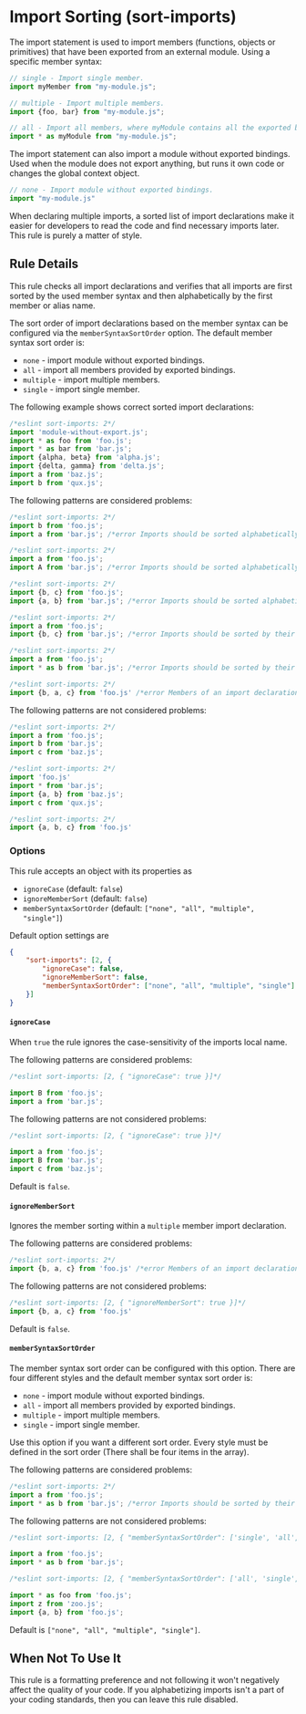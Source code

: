 # Import Sorting (sort-imports)

The import statement is used to import members (functions, objects or primitives) that have been exported from an external module. Using a specific member syntax:

```js
// single - Import single member.
import myMember from "my-module.js";

// multiple - Import multiple members.
import {foo, bar} from "my-module.js";

// all - Import all members, where myModule contains all the exported bindings.
import * as myModule from "my-module.js";
```

The import statement can also import a module without exported bindings. Used when the module does not export anything, but runs it own code or changes the global context object.

```js
// none - Import module without exported bindings.
import "my-module.js"
```

When declaring multiple imports, a sorted list of import declarations make it easier for developers to read the code and find necessary imports later. This rule is purely a matter of style.


## Rule Details

This rule checks all import declarations and verifies that all imports are first sorted by the used member syntax and then alphabetically by the first member or alias name.

The sort order of import declarations based on the member syntax can be configured via the `memberSyntaxSortOrder` option.
The default member syntax sort order is:

- `none` - import module without exported bindings.
- `all` - import all members provided by exported bindings.
- `multiple` - import multiple members.
- `single` - import single member.

The following example shows correct sorted import declarations:

```js
/*eslint sort-imports: 2*/
import 'module-without-export.js';
import * as foo from 'foo.js';
import * as bar from 'bar.js';
import {alpha, beta} from 'alpha.js';
import {delta, gamma} from 'delta.js';
import a from 'baz.js';
import b from 'qux.js';
```

The following patterns are considered problems:

```js
/*eslint sort-imports: 2*/
import b from 'foo.js';
import a from 'bar.js'; /*error Imports should be sorted alphabetically.*/

/*eslint sort-imports: 2*/
import a from 'foo.js';
import A from 'bar.js'; /*error Imports should be sorted alphabetically.*/

/*eslint sort-imports: 2*/
import {b, c} from 'foo.js';
import {a, b} from 'bar.js'; /*error Imports should be sorted alphabetically.*/

/*eslint sort-imports: 2*/
import a from 'foo.js';
import {b, c} from 'bar.js'; /*error Imports should be sorted by their member syntax. Use 'multiple' before 'single' member syntax.*/

/*eslint sort-imports: 2*/
import a from 'foo.js';
import * as b from 'bar.js'; /*error Imports should be sorted by their member syntax. Use 'all' before 'single' member syntax. */

/*eslint sort-imports: 2*/
import {b, a, c} from 'foo.js' /*error Members of an import declaration should be sorted alphabetically.*/
```

The following patterns are not considered problems:

```js
/*eslint sort-imports: 2*/
import a from 'foo.js';
import b from 'bar.js';
import c from 'baz.js';

/*eslint sort-imports: 2*/
import 'foo.js'
import * from 'bar.js';
import {a, b} from 'baz.js';
import c from 'qux.js';

/*eslint sort-imports: 2*/
import {a, b, c} from 'foo.js'
```


### Options

This rule accepts an object with its properties as

- `ignoreCase` (default: `false`)
- `ignoreMemberSort` (default: `false`)
- `memberSyntaxSortOrder` (default: `["none", "all", "multiple", "single"]`)

Default option settings are

```json
{
    "sort-imports": [2, {
        "ignoreCase": false,
        "ignoreMemberSort": false,
        "memberSyntaxSortOrder": ["none", "all", "multiple", "single"]
    }]
}
```

#### `ignoreCase`

When `true` the rule ignores the case-sensitivity of the imports local name.

The following patterns are considered problems:

```js
/*eslint sort-imports: [2, { "ignoreCase": true }]*/

import B from 'foo.js';
import a from 'bar.js';
```

The following patterns are not considered problems:

```js
/*eslint sort-imports: [2, { "ignoreCase": true }]*/

import a from 'foo.js';
import B from 'bar.js';
import c from 'baz.js';
```

Default is `false`.

#### `ignoreMemberSort`

Ignores the member sorting within a `multiple` member import declaration.

The following patterns are considered problems:

```js
/*eslint sort-imports: 2*/
import {b, a, c} from 'foo.js' /*error Members of an import declaration should be sorted alphabetically.*/
```

The following patterns are not considered problems:

```js
/*eslint sort-imports: [2, { "ignoreMemberSort": true }]*/
import {b, a, c} from 'foo.js'
```

Default is `false`.

#### `memberSyntaxSortOrder`

The member syntax sort order can be configured with this option. There are four different styles and the default member syntax sort order is:

- `none` - import module without exported bindings.
- `all` - import all members provided by exported bindings.
- `multiple` - import multiple members.
- `single` - import single member.

Use this option if you want a different sort order. Every style must be defined in the sort order (There shall be four items in the array).

The following patterns are considered problems:

```js
/*eslint sort-imports: 2*/
import a from 'foo.js';
import * as b from 'bar.js'; /*error Imports should be sorted by their member syntax. Use 'all' before 'single' member syntax. */
```

The following patterns are not considered problems:

```js
/*eslint sort-imports: [2, { "memberSyntaxSortOrder": ['single', 'all', 'multiple', 'none'] }]*/

import a from 'foo.js';
import * as b from 'bar.js';

/*eslint sort-imports: [2, { "memberSyntaxSortOrder": ['all', 'single', 'multiple', 'none'] }]*/

import * as foo from 'foo.js';
import z from 'zoo.js';
import {a, b} from 'foo.js';

```

Default is `["none", "all", "multiple", "single"]`.

## When Not To Use It

This rule is a formatting preference and not following it won't negatively affect the quality of your code. If you alphabetizing imports isn't a part of your coding standards, then you can leave this rule disabled.
